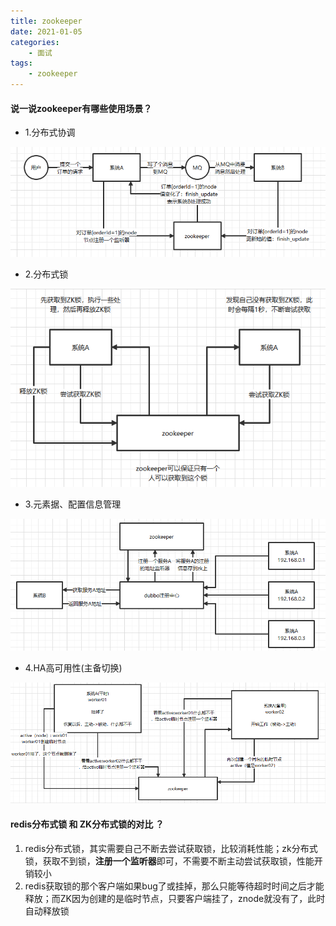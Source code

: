 ```yaml
---
title: zookeeper
date: 2021-01-05
categories:
    - 面试
tags:
    - zookeeper
---
```


#### 说一说zookeeper有哪些使用场景？

- 1.分布式协调

![分布式系统顺序性](/images/面试/zookeeper-分布式协调.png)

- 2.分布式锁

![分布式系统顺序性](/images/面试/zookeeper-分布式锁.png)

- 3.元素据、配置信息管理

![分布式系统顺序性](/images/面试/zookeeper-元素据、配置信息管理.png)

- 4.HA高可用性(主备切换)

![分布式系统顺序性](/images/面试/zookeeper-HA高可用性.png)

#### redis分布式锁 和 ZK分布式锁的对比 ？

1. redis分布式锁，其实需要自己不断去尝试获取锁，比较消耗性能；zk分布式锁，获取不到锁，**注册一个监听器**即可，不需要不断主动尝试获取锁，性能开销较小
2. redis获取锁的那个客户端如果bug了或挂掉，那么只能等待超时时间之后才能释放；而ZK因为创建的是临时节点，只要客户端挂了，znode就没有了，此时自动释放锁
